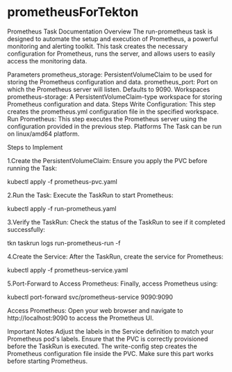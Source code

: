 # prometheusForTekton

Prometheus Task Documentation
Overview
The run-prometheus task is designed to automate the setup and execution of Prometheus, a powerful monitoring and alerting toolkit. This task creates the necessary configuration for Prometheus, runs the server, and allows users to easily access the monitoring data.

Parameters
prometheus_storage: PersistentVolumeClaim to be used for storing the Prometheus configuration and data.
prometheus_port: Port on which the Prometheus server will listen. Defaults to 9090.
Workspaces
prometheus-storage: A PersistentVolumeClaim-type workspace for storing Prometheus configuration and data.
Steps
Write Configuration:
This step creates the prometheus.yml configuration file in the specified workspace.
Run Prometheus:
This step executes the Prometheus server using the configuration provided in the previous step.
Platforms
The Task can be run on linux/amd64 platform.


Steps to Implement

1.Create the PersistentVolumeClaim: Ensure you apply the PVC before running the Task:

kubectl apply -f prometheus-pvc.yaml

2.Run the Task: Execute the TaskRun to start Prometheus:

kubectl apply -f run-prometheus.yaml

3.Verify the TaskRun: Check the status of the TaskRun to see if it completed successfully:

tkn taskrun logs run-prometheus-run -f

4.Create the Service: After the TaskRun, create the service for Prometheus:

kubectl apply -f prometheus-service.yaml

5.Port-Forward to Access Prometheus: Finally, access Prometheus using:

kubectl port-forward svc/prometheus-service 9090:9090

Access Prometheus: Open your web browser and navigate to http://localhost:9090 to access the Prometheus UI.

Important Notes
Adjust the labels in the Service definition to match your Prometheus pod's labels.
Ensure that the PVC is correctly provisioned before the TaskRun is executed.
The write-config step creates the Prometheus configuration file inside the PVC. Make sure this part works before starting Prometheus.